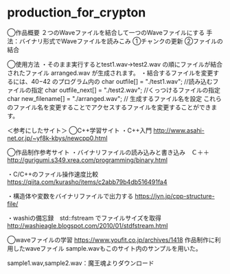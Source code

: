# production_for_crypton

◯作品概要
２つのWaveファイルを結合して一つのWaveファイルにする
手法：バイナリ形式でWaveファイルを読みこみ
①チャンクの更新
②ファイルの結合

◯使用方法
・そのまま実行するとtest1.wav→test2.wav の順にファイルが結合されたファイル arranged.wav が生成されます。
・結合するファイルを変更するには、40−42 のプログラム内の
char outfile[] = "./test1.wav";  //読み込むファイルの指定
char outfile_next[] = "./test2.wav";  //くっつけるファイルの指定
char new_filename[] = "./arranged.wav"; // 生成するファイル名を設定
これらのファイル名を変更することでアクセスするファイルを変更することができます。

＜参考にしたサイト＞
◯C++学習サイト
・C++入門
http://www.asahi-net.or.jp/~yf8k-kbys/newcpp0.html

◯作品制作参考サイト
・バイナリファイルの読み込みと書き込み　Ｃ＋＋
http://gurigumi.s349.xrea.com/programming/binary.html

・C/C++のファイル操作速度比較
https://qiita.com/kurasho/items/c2abb79b4db516491fa4

・構造体や変数をバイナリファイルで出力する
https://jyn.jp/cpp-structure-file/

・washiの備忘録　std::fstream でファイルサイズを取得
http://washieagle.blogspot.com/2010/01/stdfstream.html

◯waveファイルの学習
https://www.youfit.co.jp/archives/1418
作品制作に利用したwaveファイル sample.wavもこのサイト内のサンプルを用いた。

sample1.wav,sample2.wav：魔王魂よりダウンロード
